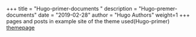 +++
title = "Hugo-primer-documents  "
description = "Hugo-premer-documents"
date = "2019-02-28"
author = "Hugo Authors"
weight=1
+++
pages and posts in example site of the theme used(Hugo-primer) [themepage](https://themes.gohugo.io/hugo-primer/)